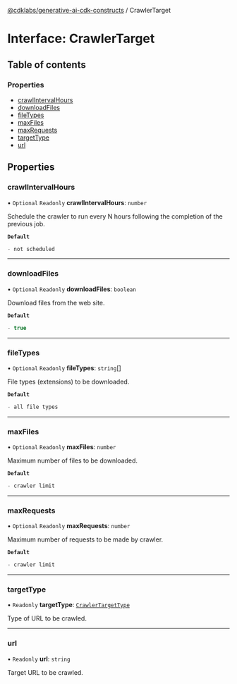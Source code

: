 [@cdklabs/generative-ai-cdk-constructs](../README.md) / CrawlerTarget

# Interface: CrawlerTarget

## Table of contents

### Properties

- [crawlIntervalHours](CrawlerTarget.md#crawlintervalhours)
- [downloadFiles](CrawlerTarget.md#downloadfiles)
- [fileTypes](CrawlerTarget.md#filetypes)
- [maxFiles](CrawlerTarget.md#maxfiles)
- [maxRequests](CrawlerTarget.md#maxrequests)
- [targetType](CrawlerTarget.md#targettype)
- [url](CrawlerTarget.md#url)

## Properties

### crawlIntervalHours

• `Optional` `Readonly` **crawlIntervalHours**: `number`

Schedule the crawler to run every N hours following the completion of the previous job.

**`Default`**

```ts
- not scheduled
```

___

### downloadFiles

• `Optional` `Readonly` **downloadFiles**: `boolean`

Download files from the web site.

**`Default`**

```ts
- true
```

___

### fileTypes

• `Optional` `Readonly` **fileTypes**: `string`[]

File types (extensions) to be downloaded.

**`Default`**

```ts
- all file types
```

___

### maxFiles

• `Optional` `Readonly` **maxFiles**: `number`

Maximum number of files to be downloaded.

**`Default`**

```ts
- crawler limit
```

___

### maxRequests

• `Optional` `Readonly` **maxRequests**: `number`

Maximum number of requests to be made by crawler.

**`Default`**

```ts
- crawler limit
```

___

### targetType

• `Readonly` **targetType**: [`CrawlerTargetType`](../enums/CrawlerTargetType.md)

Type of URL to be crawled.

___

### url

• `Readonly` **url**: `string`

Target URL to be crawled.
